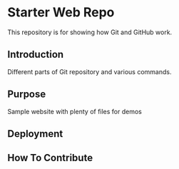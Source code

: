 # Starter Web Repo

This repository is for showing how Git and GitHub work.

## Introduction

Different parts of Git repository and various commands.

## Purpose

Sample website with plenty of files for demos

## Deployment

## How To Contribute